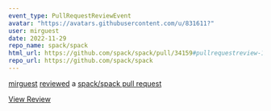 ```yaml
---
event_type: PullRequestReviewEvent
avatar: "https://avatars.githubusercontent.com/u/831611?"
user: mirguest
date: 2022-11-29
repo_name: spack/spack
html_url: https://github.com/spack/spack/pull/34159#pullrequestreview-1196749066
repo_url: https://github.com/spack/spack
---
```


<a href='https://github.com/mirguest' target='_blank'>mirguest</a> <a href='https://github.com/spack/spack/pull/34159#pullrequestreview-1196749066' target='_blank'>reviewed</a> a <a href='https://github.com/spack/spack/pull/34159' target='_blank'>spack/spack pull request</a>

<small></small>

<a href='https://github.com/spack/spack/pull/34159#pullrequestreview-1196749066' target='_blank'>View Review</a>